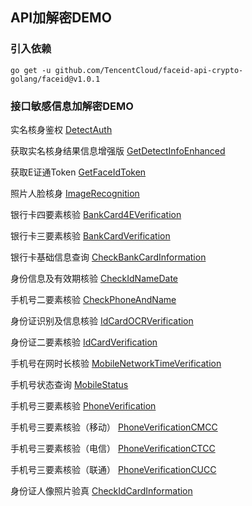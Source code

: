 ## API加解密DEMO

### 引入依赖

```golang
go get -u github.com/TencentCloud/faceid-api-crypto-golang/faceid@v1.0.1

```

### 接口敏感信息加解密DEMO

实名核身鉴权
[DetectAuth](example%2FDetectAuth_test.go)

获取实名核身结果信息增强版
[GetDetectInfoEnhanced](example%2FGetDetectInfoEnhanced_test.go)

获取E证通Token
[GetFaceIdToken](example%2FGetFaceIdToken_test.go)

照片人脸核身
[ImageRecognition](example%2FImageRecognition_test.go)

银行卡四要素核验
[BankCard4EVerification](example%2FBankCard4EVerification_test.go)

银行卡三要素核验
[BankCardVerification](example%2FBankCardVerification_test.go)

银行卡基础信息查询
[CheckBankCardInformation](example%2FCheckBankCardInformation_test.go)

身份信息及有效期核验
[CheckIdNameDate](example%2FCheckIdNameDate_test.go)

手机号二要素核验
[CheckPhoneAndName](example%2FCheckPhoneAndName_test.go)

身份证识别及信息核验
[IdCardOCRVerification](example%2FIdCardOCRVerification_test.go)

身份证二要素核验
[IdCardVerification](example%2FIdCardVerification_test.go)

手机号在网时长核验
[MobileNetworkTimeVerification](example%2FMobileNetworkTimeVerification_test.go)

手机号状态查询
[MobileStatus](example%2FMobileStatus_test.go)

手机号三要素核验
[PhoneVerification](example%2FPhoneVerification_test.go)

手机号三要素核验（移动）
[PhoneVerificationCMCC](example%2FPhoneVerificationCMCC_test.go)

手机号三要素核验（电信）
[PhoneVerificationCTCC](example%2FPhoneVerificationCTCC_test.go)

手机号三要素核验（联通）
[PhoneVerificationCUCC](example%2FPhoneVerificationCUCC_test.go)

身份证人像照片验真
[CheckIdCardInformation](example%2FCheckIdCardInformation_test.go)
